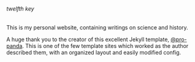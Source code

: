 ###### twelfth key

This is my personal website, containing writings on science and history.

A huge thank you to the creator of this excellent Jekyll template, [@pro-panda](https://github.com/pro-panda/). This is one of the few template sites which worked as the author described them, with an organized layout and easily modified config.
